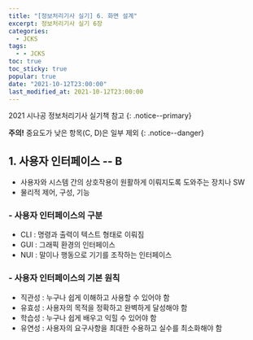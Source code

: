 ```yaml
---
title: "[정보처리기사 실기] 6. 화면 설계"
excerpt: 정보처리기사 실기 6장
categories:
  - JCKS
tags:
  - - JCKS
toc: true
toc_sticky: true
popular: true
date: "2021-10-12T23:00:00"
last_modified_at: 2021-10-12T23:00:00
---
```


2021 시나공 정보처리기사 실기책 참고
{: .notice--primary}

**주의!** 중요도가 낮은 항목(C, D)은 일부 제외
{: .notice--danger}

## 1. 사용자 인터페이스 -- B

- 사용자와 시스템 간의 상호작용이 원활하게 이뤄지도록 도와주는 장치나 SW
- 물리적 제어, 구성, 기능

### - 사용자 인터페이스의 구분

- CLI : 명령과 출력이 텍스트 형태로 이뤄짐
- GUI : 그래픽 환경의 인터페이스
- NUI : 말이나 행동으로 기기를 조작하는 인터페이스

### - 사용자 인터페이스의 기본 원칙

- 직관성 : 누구나 쉽게 이해하고 사용할 수 있어야 함
- 유효성 : 사용자의 목적을 정확하고 완벽하게 달성해야 함
- 학습성 : 누구나 쉽게 배우고 익힐 수 있어야 함
- 유연성 : 사용자의 요구사항을 최대한 수용하고 실수를 최소화해야 함
